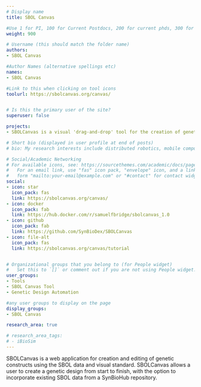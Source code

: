 ```yaml
---
# Display name
title: SBOL Canvas

#Use 1 for PI, 100 for Current Postdocs, 200 for current phds, 300 for current masters, 400 for current undergrads, 800 for alum postdocs, 810 for alum phds, 820 for alum masters, and 830 for alum undergrads, 900 for tools, 1000 for projects, 900 for tools, 1000 for projects
weight: 900

# Username (this should match the folder name)
authors:
- SBOL Canvas

#Author Names (alternative spellings etc)
names:
- SBOL Canvas

#Link to this when clicking on tool icons
toolurl: https://sbolcanvas.org/canvas/


# Is this the primary user of the site?
superuser: false

projects:
- SBOLCanvas is a visual 'drag-and-drop' tool for the creation of genetic constructs and related figures using SBOl data and visual standards.

# Short bio (displayed in user profile at end of posts)
# bio: My research interests include distributed robotics, mobile computing and programmable matter.

# Social/Academic Networking
# For available icons, see: https://sourcethemes.com/academic/docs/page-builder/#icons
#   For an email link, use "fas" icon pack, "envelope" icon, and a link in the
#   form "mailto:your-email@example.com" or "#contact" for contact widget.
social:
- icon: star
  icon_pack: fas
  link: https://sbolcanvas.org/canvas/
- icon: docker
  icon_pack: fab
  link: https://hub.docker.com/r/samuelfbridge/sbolcanvas_1.0
- icon: github
  icon_pack: fab
  link: https://github.com/SynBioDex/SBOLCanvas
- icon: file-alt
  icon_pack: fas
  link: https://sbolcanvas.org/canvas/tutorial


# Organizational groups that you belong to (for People widget)
#   Set this to `[]` or comment out if you are not using People widget.
user_groups:
- Tools
- SBOL Canvas Tool
- Genetic Design Automation

#any user groups to display on the page
display_groups:
- SBOL Canvas

research_area: true

# research_area_tags:
# - iBioSim
---
```


SBOLCanvas is a web application for creation and editing of genetic constructs using the SBOL data and visual standard. SBOLCanvas allows a user to create a genetic design from start to finish, with the option to incorporate existing SBOL data from a SynBioHub repository.